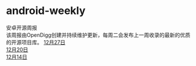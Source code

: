 # android-weekly
安卓开源周报<br />
该周报由OpenDigg创建并持续维护更新，每周二会发布上一周收录的最新的优质的开源项目库。
[12月27日](https://github.com/opendigg/android-weekly/issues/4)<br />
[12月20日](https://github.com/opendigg/android-weekly/issues/3) <br />
[12月14日](https://github.com/opendigg/android-weekly/issues/1) <br />

